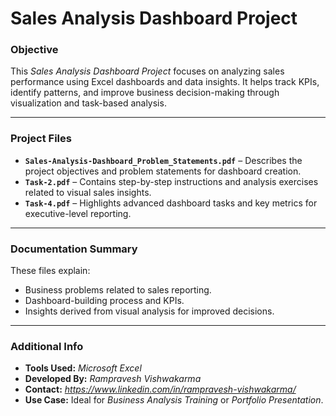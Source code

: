 # **Sales Analysis Dashboard Project**

### **Objective**
This *Sales Analysis Dashboard Project* focuses on analyzing sales performance using Excel dashboards and data insights. It helps track KPIs, identify patterns, and improve business decision-making through visualization and task-based analysis.

---

### **Project Files**
- **`Sales-Analysis-Dashboard_Problem_Statements.pdf`** – Describes the project objectives and problem statements for dashboard creation.  
- **`Task-2.pdf`** – Contains step-by-step instructions and analysis exercises related to visual sales insights.  
- **`Task-4.pdf`** – Highlights advanced dashboard tasks and key metrics for executive-level reporting.  

---

### **Documentation Summary**
These files explain:
- Business problems related to sales reporting.  
- Dashboard-building process and KPIs.  
- Insights derived from visual analysis for improved decisions.  

---

### **Additional Info**
- **Tools Used:** *Microsoft Excel*  
- **Developed By:** *Rampravesh Vishwakarma*  
- **Contact:** *https://www.linkedin.com/in/rampravesh-vishwakarma/*  
- **Use Case:** Ideal for *Business Analysis Training* or *Portfolio Presentation*.
